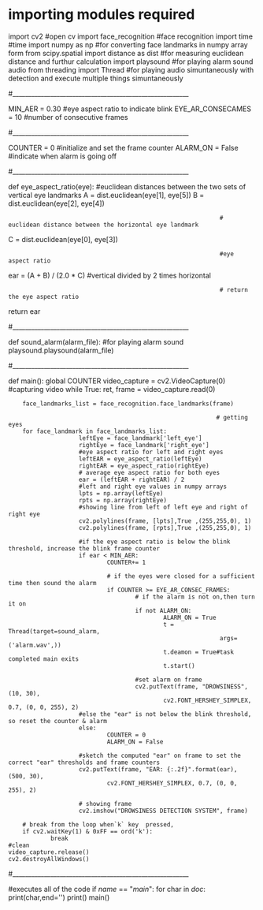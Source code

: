 # importing modules required
import cv2                                                       #open cv 
import face_recognition                                          #face recognition
import time                                                      #time
import numpy as np                                               #for converting face landmarks in numpy array form
from scipy.spatial import distance as dist                       #for measuring euclidean distance and furthur calculation
import playsound                                                 #for playing alarm sound audio
from threading import Thread                                     #for playing audio simuntaneously with detection and execute multiple things simuntaneously

#________________________________________________________



MIN_AER = 0.30                                                  #eye aspect ratio to indicate blink
EYE_AR_CONSECAMES = 10                                          #number of consecutive frames


#________________________________________________________


COUNTER = 0                                                     #initialize and set the frame counter
ALARM_ON = False                                                #indicate when alarm is going off

#________________________________________________________


def eye_aspect_ratio(eye):
                                                                #euclidean distances between the two sets of vertical eye landmarks 
 A = dist.euclidean(eye[1], eye[5])
 B = dist.euclidean(eye[2], eye[4])

                                                                # euclidean distance between the horizontal eye landmark 
 C = dist.euclidean(eye[0], eye[3])

                                                                #eye aspect ratio
 ear = (A + B) / (2.0 * C)                                      #vertical divided by 2 times horizontal

                                                                # return the eye aspect ratio
 return ear

 #________________________________________________________


def sound_alarm(alarm_file):
                                                               #for playing alarm sound
 playsound.playsound(alarm_file)

 #________________________________________________________

 
def main():
    global COUNTER
    video_capture = cv2.VideoCapture(0)                        #capturing video 
    while True:
        ret, frame = video_capture.read(0)
        
        face_landmarks_list = face_recognition.face_landmarks(frame)

                                                               # getting eyes
        for face_landmark in face_landmarks_list:
                        leftEye = face_landmark['left_eye']
                        rightEye = face_landmark['right_eye']
                        #eye aspect ratio for left and right eyes
                        leftEAR = eye_aspect_ratio(leftEye)
                        rightEAR = eye_aspect_ratio(rightEye)
                        # average eye aspect ratio for both eyes
                        ear = (leftEAR + rightEAR) / 2
                        #left and right eye values in numpy arrays
                        lpts = np.array(leftEye)
                        rpts = np.array(rightEye)
                        #showing line from left of left eye and right of right eye
                        cv2.polylines(frame, [lpts],True ,(255,255,0), 1)
                        cv2.polylines(frame, [rpts],True ,(255,255,0), 1)
                        
                        #if the eye aspect ratio is below the blink threshold, increase the blink frame counter
                        if ear < MIN_AER:
                                COUNTER+= 1

                                # if the eyes were closed for a sufficient time then sound the alarm
                                if COUNTER >= EYE_AR_CONSEC_FRAMES:
                                        # if the alarm is not on,then turn it on
                                        if not ALARM_ON:
                                                ALARM_ON = True
                                                t = Thread(target=sound_alarm,
                                                                args=('alarm.wav',))
                                                t.deamon = True#task completed main exits
                                                t.start()

                                        #set alarm on frame
                                        cv2.putText(frame, "DROWSINESS", (10, 30),
                                                cv2.FONT_HERSHEY_SIMPLEX, 0.7, (0, 0, 255), 2)
                        #else the "ear" is not below the blink threshold, so reset the counter & alarm
                        else:
                                COUNTER = 0
                                ALARM_ON = False

                        #sketch the computed "ear" on frame to set the correct "ear" thresholds and frame counters
                        cv2.putText(frame, "EAR: {:.2f}".format(ear), (500, 30),
                                cv2.FONT_HERSHEY_SIMPLEX, 0.7, (0, 0, 255), 2)
 
                        # showing frame
                        cv2.imshow("DROWSINESS DETECTION SYSTEM", frame)

        # break from the loop when`k` key  pressed, 
        if cv2.waitKey(1) & 0xFF == ord('k'):
                break
    #clean
    video_capture.release()
    cv2.destroyAllWindows()

#________________________________________________________





#executes all of the code
if _name_ == "_main_":
        for char in _doc_:
                print(char,end='')
        print()
        main()
